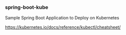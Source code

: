 ### spring-boot-kube
Sample Spring Boot Application to Deploy on Kubernetes



https://kubernetes.io/docs/reference/kubectl/cheatsheet/
